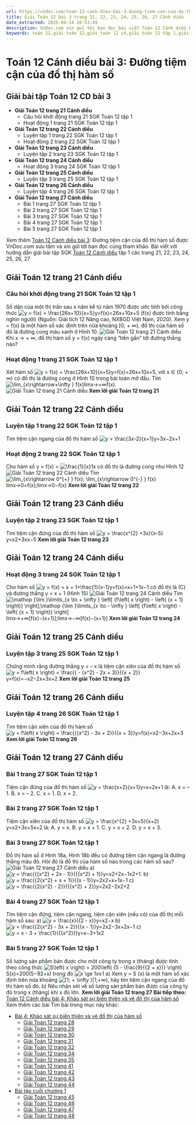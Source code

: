 ```yaml
---
url: https://vndoc.com/toan-12-canh-dieu-bai-3-duong-tiem-can-cua-do-thi-ham-so-320563
title: Giải Toán 12 bài 3 trang 21, 22, 23, 24, 25, 26, 27 Cánh diều
date_extracted: 2025-04-14 20:53:49
description: VnDoc.com xin gửi tới bạn đọc bài viết Toán 12 Cánh diều bài 3: Đường tiệm cận của đồ thị hàm số. Mời các bạn cùng tham khảo chi tiết.
keywords: toán 12,giải toán 12,giải toán 12 cd,giải toán 12 tập 1,giải toán 12 Cánh diều,toán 12 Cánh diều tập 1,toán 12 Cánh diều,Toán 12 Cánh diều Bài 3,giải Toán 12 Cánh diều Bài 3,toán 12 cd bài 3,Toán 12 Cánh diều bài 3 Đường tiệm cận của đồ thị hàm số,Đường tiệm cận của đồ thị hàm số,giải toán 12 trang 21,giải toán 12 trang 22,giải toán 12 trang 23,giải toán 12 trang 24,giải toán 12 trang 25,giải toán 12 trang 26,giải toán 12 trang 27
---
```


# Toán 12 Cánh diều bài 3: Đường tiệm cận của đồ thị hàm số
## Giải bài tập Toán 12 CD bài 3
  * **Giải Toán 12 trang 21 Cánh diều**
    * Câu hỏi khởi động trang 21 SGK Toán 12 tập 1
    * Hoạt động 1 trang 21 SGK Toán 12 tập 1
  * **Giải Toán 12 trang 22 Cánh diều**
    * Luyện tập 1 trang 22 SGK Toán 12 tập 1
    * Hoạt động 2 trang 22 SGK Toán 12 tập 1
  * **Giải Toán 12 trang 23 Cánh diều**
    * Luyện tập 2 trang 23 SGK Toán 12 tập 1
  * **Giải Toán 12 trang 24 Cánh diều**
    * Hoạt động 3 trang 24 SGK Toán 12 tập 1
  * **Giải Toán 12 trang 25 Cánh diều**
    * Luyện tập 3 trang 25 SGK Toán 12 tập 1
  * **Giải Toán 12 trang 26 Cánh diều**
    * Luyện tập 4 trang 26 SGK Toán 12 tập 1
  * **Giải Toán 12 trang 27 Cánh diều**
    * Bài 1 trang 27 SGK Toán 12 tập 1
    * Bài 2 trang 27 SGK Toán 12 tập 1
    * Bài 3 trang 27 SGK Toán 12 tập 1
    * Bài 4 trang 27 SGK Toán 12 tập 1
    * Bài 5 trang 27 SGK Toán 12 tập 1

Xem thêm
[Toán 12 Cánh diều bài 3](<https://vndoc.com/toan-12-canh-dieu-bai-3-duong-tiem-can-cua-do-thi-ham-so-320563>): Đường tiệm cận của đồ thị hàm số được VnDoc.com sưu tầm và xin gửi tới bạn đọc cùng tham khảo. Bài viết với hướng dẫn giải bài tập SGK [Toán 12 Cánh diều](<https://vndoc.com/toan-12-canh-dieu>) tập 1 các trang 21, 22, 23, 24, 25, 26, 27
## Giải Toán 12 trang 21 Cánh diều
### Câu hỏi khởi động trang 21 SGK Toán 12 tập 1
Số dân của một thị trấn sau x năm kể từ năm 1970 được ước tính bởi công thức
![y = f\(x\) = \\frac{26x+10}{x+5}](https://i.vdoc.vn/data/image/blank.png)y=f\(x\)=26x+10x+5
\(f\(x\) được tính bằng nghìn người\) \(Nguồn: Giải tích 12 Nâng cao, NXBGD Việt Nam, 2020\). Xem y = f\(x\) là một hàm số xác định trên nửa khoảng \[0; + ∞\), đồ thị của hàm số đó là đường cong màu xanh ở Hình 10.
![Giải Toán 12 trang 21 Cánh diều](https://i.vdoc.vn/data/image/2024/05/21/toan-12-canh-dieu-bai-3-1.png)
Khi x → + ∞, đồ thị hàm số y = f\(x\) ngày càng “tiến gần” tới đường thẳng nào?
### Hoạt động 1 trang 21 SGK Toán 12 tập 1
Xét hàm số ![y = f\(x\) = \\frac{26x+10}{x+5}](https://i.vdoc.vn/data/image/blank.png)y=f\(x\)=26x+10x+5, với x ∈ \[0; + ∞\) có đồ thị là đường cong ở Hình 10 trong bài toán mở đầu. Tìm ![\\lim_{x\\rightarrow+\\infty  } f\(x\)](https://i.vdoc.vn/data/image/blank.png)limx→+∞f\(x\).
![Giải Toán 12 trang 21 Cánh diều](https://i.vdoc.vn/data/image/2024/05/21/toan-12-canh-dieu-bai-3-1.png)
**Xem lời giải Toán 12 trang 21**
## Giải Toán 12 trang 22 Cánh diều
### Luyện tập 1 trang 22 SGK Toán 12 tập 1
Tìm tiệm cận ngang của đồ thị hàm số ![y = \\frac{3x-2}{x+1}](https://i.vdoc.vn/data/image/blank.png)y=3x−2x+1
### Hoạt động 2 trang 22 SGK Toán 12 tập 1
Cho hàm số y = f\(x\) = ![\\frac{1}{x}](https://i.vdoc.vn/data/image/blank.png)1x có đồ thị là đường cong như Hình 12
![Giải Toán 12 trang 22 Cánh diều](https://i.vdoc.vn/data/image/2024/05/21/toan-12-canh-dieu-bai-3-2.png)
Tìm ![\\lim_{x\\rightarrow  0^{+} } f\(x\); \\lim_{x\\rightarrow  0^{-} } f\(x\)](https://i.vdoc.vn/data/image/blank.png)limx→0+f\(x\);limx→0−f\(x\)
**Xem lời giải Toán 12 trang 22**
## Giải Toán 12 trang 23 Cánh diều
### Luyện tập 2 trang 23 SGK Toán 12 tập 1
Tìm tiệm cận đứng của đồ thị hàm số ![y = \\frac{x^{2} +3x}{x-5}](https://i.vdoc.vn/data/image/blank.png)y=x2+3xx−5
**Xem lời giải Toán 12 trang 23**
## Giải Toán 12 trang 24 Cánh diều
### Hoạt động 3 trang 24 SGK Toán 12 tập 1
Cho hàm số ![y = f\(x\) = x + 1+\\frac{1}{x-1}](https://i.vdoc.vn/data/image/blank.png)y=f\(x\)=x+1+1x−1 có đồ thị là \(C\) và đường thẳng y = x + 1 \(Hình 15\)
![Giải Toán 12 trang 24 Cánh diều](https://i.vdoc.vn/data/image/2024/05/21/toan-12-canh-dieu-bai-3-3.png)
Tìm ![\\mathop {\\lim }\\limits_{x \\to + \\infty } \\left\[ {f\\left\( x \\right\) - \\left\( {x + 1} \\right\)} \\right\];\\mathop {\\lim }\\limits_{x \\to - \\infty } \\left\[ {f\\left\( x \\right\) - \\left\( {x + 1} \\right\)} \\right\]](https://i.vdoc.vn/data/image/blank.png)limx→+∞⁡\[f\(x\)−\(x+1\)\];limx→−∞⁡\[f\(x\)−\(x+1\)\]
**Xem lời giải Toán 12 trang 24**
## Giải Toán 12 trang 25 Cánh diều
### Luyện tập 3 trang 25 SGK Toán 12 tập 1
Chứng minh rằng đường thẳng y = – x là tiệm cận xiên của đồ thị hàm số ![y = f\\left\( x \\right\) = \\frac{{ - {x^2} - 2x + 3}}{{x + 2}}](https://i.vdoc.vn/data/image/blank.png)y=f\(x\)=−x2−2x+3x+2
**Xem lời giải Toán 12 trang 25**
## Giải Toán 12 trang 26 Cánh diều
### Luyện tập 4 trang 26 SGK Toán 12 tập 1
Tìm tiệm cận xiên của đồ thị hàm số ![y = f\\left\( x \\right\) = \\frac{{{x^2} - 3x + 2}}{{x + 3}}](https://i.vdoc.vn/data/image/blank.png)y=f\(x\)=x2−3x+2x+3
**Xem lời giải Toán 12 trang 26**
## Giải Toán 12 trang 27 Cánh diều
### Bài 1 trang 27 SGK Toán 12 tập 1
Tiệm cận đứng của đồ thị hàm số ![y = \\frac{x+2}{x+1}](https://i.vdoc.vn/data/image/blank.png)y=x+2x+1 là:
A. x = – 1.
B. x = – 2.
C. x = 1.
D. x = 2.
### Bài 2 trang 27 SGK Toán 12 tập 1
Tiệm cận xiên của đồ thị hàm số ![y = \\frac{x^{2} +3x+5}{x+2}](https://i.vdoc.vn/data/image/blank.png)y=x2+3x+5x+2 là:
A. y = x.
B. y = x + 1.
C. y = x + 2.
D. y = x + 3.
### Bài 3 trang 27 SGK Toán 12 tập 1
Đồ thị hàm số ở Hình 18a, Hình 18b đều có đường tiệm cận ngang là đường thẳng màu đỏ. Hỏi đó là đồ thị của hàm số nào trong các hàm số sau?
![Giải Toán 12 trang 27 Cánh diều](https://i.vdoc.vn/data/image/2024/05/21/toan-12-canh-dieu-bai-3-4.png)
a\) ![y = \\frac{{{x^2} + 2x - 1}}{{{x^2} + 1}}](https://i.vdoc.vn/data/image/blank.png)y=x2+2x−1x2+1.
b\) ![y = \\frac{{2{x^2} + x + 1}}{{x - 1}}](https://i.vdoc.vn/data/image/blank.png)y=2x2+x+1x−1
c\) ![y = \\frac{{2{x^2} - 2}}{{{x^2} + 2}}](https://i.vdoc.vn/data/image/blank.png)y=2x2−2x2+2
### Bài 4 trang 27 SGK Toán 12 tập 1
Tìm tiệm cận đứng, tiệm cận ngang, tiệm cận xiên \(nếu có\) của đồ thị mỗi hàm số sau:
a\) ![y = \\frac{x}{{2 - x}}](https://i.vdoc.vn/data/image/blank.png)y=x2−x
b\) ![y = \\frac{{2{x^2} - 3x + 2}}{{x - 1}}](https://i.vdoc.vn/data/image/blank.png)y=2x2−3x+2x−1
c\) ![y = x - 3 + \\frac{1}{{{x^2}}}](https://i.vdoc.vn/data/image/blank.png)y=x−3+1x2
### Bài 5 trang 27 SGK Toán 12 tập 1
Số lượng sản phẩm bán được cho một công ty trong x \(tháng\) được tính theo công thức
![S\\left\( x \\right\) = 200\\left\( {5 - \\frac{9}{{2 + x}}} \\right\)](https://i.vdoc.vn/data/image/blank.png)S\(x\)=200\(5−92+x\) trong đó ![x \\ge 1](https://i.vdoc.vn/data/image/blank.png)x≥1
a\) Xem y = S \(x\) là một hàm số xác định trên nửa khoảng ![\[1; + \\infty \)](https://i.vdoc.vn/data/image/blank.png)\[1;+∞\), hãy tìm tiệm cận ngang của đồ thị hàm số đó.
b\) Nêu nhận xét về số lượng sản phẩm bán được của công ty đó trong x \(tháng\) khi x đủ lớn.
**Xem lời giải Toán 12 trang 27**
**Bài tiếp theo:** [Toán 12 Cánh diều bài 4: Khảo sát sự biến thiên và vẽ đồ thị của hàm số](<https://vndoc.com/toan-12-canh-dieu-bai-4-khao-sat-su-bien-thien-va-ve-do-thi-cua-ham-so-320565>)
Xem thêm các bài Tìm bài trong mục này khác:
  * [Bài 4: Khảo sát sự biến thiên và vẽ đồ thị của hàm số](</toan-12-canh-dieu-bai-4-khao-sat-su-bien-thien-va-ve-do-thi-cua-ham-so-320565>)
    * [Giải Toán 12 trang 28](</giai-toan-12-trang-28-tap-1-canh-dieu-323102>)
    * [Giải Toán 12 trang 29](</giai-toan-12-trang-29-tap-1-canh-dieu-323105>)
    * [Giải Toán 12 trang 30](</giai-toan-12-trang-30-tap-1-canh-dieu-323115>)
    * [Giải Toán 12 trang 31](</giai-toan-12-trang-31-tap-1-canh-dieu-323117>)
    * [Giải Toán 12 trang 32](</giai-toan-12-trang-32-tap-1-canh-dieu-323118>)
    * [Giải Toán 12 trang 34](</giai-toan-12-trang-34-tap-1-canh-dieu-323119>)
    * [Giải Toán 12 trang 35](</giai-toan-12-trang-35-tap-1-canh-dieu-323164>)
    * [Giải Toán 12 trang 41](</giai-toan-12-trang-41-tap-1-canh-dieu-323167>)
    * [Giải Toán 12 trang 42](</giai-toan-12-trang-42-tap-1-canh-dieu-323174>)
    * [Giải Toán 12 trang 43](</giai-toan-12-trang-43-tap-1-canh-dieu-323183>)
    * [Giải Toán 12 trang 44](</giai-toan-12-trang-44-tap-1-canh-dieu-323185>)
  * [Bài tập cuối chương 1](</toan-12-canh-dieu-bai-tap-cuoi-chuong-1-320616>)
    * [Giải Toán 12 trang 45](</giai-toan-12-trang-45-tap-1-canh-dieu-324437>)
    * [Giải Toán 12 trang 46](</giai-toan-12-trang-46-tap-1-canh-dieu-324443>)
    * [Giải Toán 12 trang 47](</giai-toan-12-trang-47-tap-1-canh-dieu-324455>)
    * [Giải Toán 12 trang 48](</giai-toan-12-trang-48-tap-1-canh-dieu-324457>)

